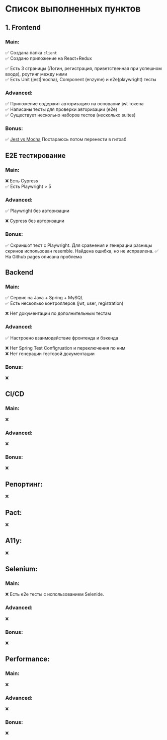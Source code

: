 # Список выполненных пунктов

## 1. Frontend
 
### Main:
✅ Создана папка `client`  
✅ Создано приложение на React+Redux

✅ Есть 3 страницы (Логин, регистрация, приветственная при успешном входе), роутинг между ними   
✅ Есть Unit (jest|mocha), Component (enzyme) и e2e(playwright) тесты

### Advanced:
✅ Приложение содержит авторизацию на основании jwt токена  
✅ Написаны тесты для проверки авторизации (e2e)  
✅ Существует нескольно наборов тестов (несколько suites)  

### Bonus:
✅ [Jest vs Mocha](https://docs.google.com/document/d/1ulTE9VyNpwI2yN60doqlsrUM3ugssI3IxJV3HlQqFOY/edit?usp=sharing) Постараюсь потом перенести в гитхаб

## Е2Е тестирование

### Main:
❌ Есть Cypress  
✅ Есть Playwright > 5

### Advanced:
✅  Playwright без авторизации

❌  Cypress без авторизации

### Bonus:
✅ Скриншот тест с Playwright. Для сравнения и генерации разницы скринов использован resemble. Найдена ошибка, но не исправлена. 
✅ На Github pages описана проблема

## Backend

### Main:
✅ Сервис на Java + Spring + MySQL  
✅ Есть несколько контроллеров (jwt, user, registration)

❌ Нет документации по дополнительным тестам  

### Advanced:
✅ Настроено взаимодействие фронтенда и бэкенда 

❌ Нет Spring Test Configruation и переключения по ним  
❌ Нет генерации тестовой документации  

### Bonus:
❌

## CI/CD

### Main:
❌

### Advanced:
❌

### Bonus:
❌

## Репортинг:
❌

## Pact:
❌

## A11y:
❌

## Selenium:

### Main:
❌ Есть e2e тесты с использованием Selenide.

### Advanced:
❌

### Bonus:
❌

## Performance:

### Main:
❌ 

### Advanced:
❌

### Bonus:
❌
